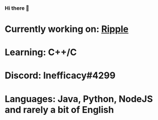 ### Hi there 👋

# Currently working on: [Ripple](https://github.com/RippleMC)
# Learning: C++/C
# Discord: Inefficacy#4299
# Languages: Java, Python, NodeJS and rarely a bit of English
